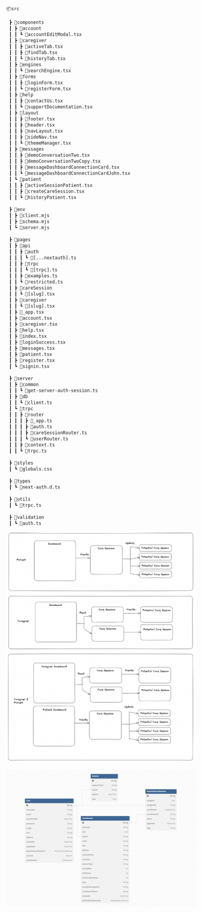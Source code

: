 
```
📦src

 ┣ 📂components
 ┃ ┣ 📂account
 ┃ ┃ ┗ 📜accountEditModal.tsx
 ┃ ┣ 📂caregiver
 ┃ ┃ ┣ 📜activeTab.tsx
 ┃ ┃ ┣ 📜findTab.tsx
 ┃ ┃ ┗ 📜historyTab.tsx
 ┃ ┣ 📂engines
 ┃ ┃ ┗ 📜searchEngine.tsx
 ┃ ┣ 📂forms
 ┃ ┃ ┣ 📜loginForm.tsx
 ┃ ┃ ┗ 📜registerForm.tsx
 ┃ ┣ 📂help
 ┃ ┃ ┣ 📜contactUs.tsx
 ┃ ┃ ┗ 📜supportDocumentation.tsx
 ┃ ┣ 📂layout
 ┃ ┃ ┣ 📜footer.tsx
 ┃ ┃ ┣ 📜header.tsx
 ┃ ┃ ┣ 📜navLayout.tsx
 ┃ ┃ ┣ 📜sideNav.tsx
 ┃ ┃ ┗ 📜themeManager.tsx
 ┃ ┣ 📂messages
 ┃ ┃ ┣ 📜demoConversationTwo.tsx
 ┃ ┃ ┣ 📜demoConversationTwoCopy.tsx
 ┃ ┃ ┣ 📜messageDashboardConnectionCard.tsx
 ┃ ┃ ┗ 📜messageDashboardConnectionCardJohn.tsx
 ┃ ┗ 📂patient
 ┃ ┃ ┣ 📜activeSessionPatient.tsx
 ┃ ┃ ┣ 📜createCareSession.tsx
 ┃ ┃ ┗ 📜historyPatient.tsx

 ┣ 📂env
 ┃ ┣ 📜client.mjs
 ┃ ┣ 📜schema.mjs
 ┃ ┗ 📜server.mjs

 ┣ 📂pages
 ┃ ┣ 📂api
 ┃ ┃ ┣ 📂auth
 ┃ ┃ ┃ ┗ 📜[...nextauth].ts
 ┃ ┃ ┣ 📂trpc
 ┃ ┃ ┃ ┗ 📜[trpc].ts
 ┃ ┃ ┣ 📜examples.ts
 ┃ ┃ ┗ 📜restricted.ts
 ┃ ┣ 📂careSession
 ┃ ┃ ┗ 📜[slug].tsx
 ┃ ┣ 📂caregiver
 ┃ ┃ ┗ 📜[slug].tsx
 ┃ ┣ 📜_app.tsx
 ┃ ┣ 📜account.tsx
 ┃ ┣ 📜caregiver.tsx
 ┃ ┣ 📜help.tsx
 ┃ ┣ 📜index.tsx
 ┃ ┣ 📜loginSuccess.tsx
 ┃ ┣ 📜messages.tsx
 ┃ ┣ 📜patient.tsx
 ┃ ┣ 📜register.tsx
 ┃ ┗ 📜signin.tsx

 ┣ 📂server
 ┃ ┣ 📂common
 ┃ ┃ ┗ 📜get-server-auth-session.ts
 ┃ ┣ 📂db
 ┃ ┃ ┗ 📜client.ts
 ┃ ┗ 📂trpc
 ┃ ┃ ┣ 📂router
 ┃ ┃ ┃ ┣ 📜_app.ts
 ┃ ┃ ┃ ┣ 📜auth.ts
 ┃ ┃ ┃ ┣ 📜careSessionRouter.ts
 ┃ ┃ ┃ ┗ 📜userRouter.ts
 ┃ ┃ ┣ 📜context.ts
 ┃ ┃ ┗ 📜trpc.ts

 ┣ 📂styles
 ┃ ┗ 📜globals.css

 ┣ 📂types
 ┃ ┗ 📜next-auth.d.ts

 ┣ 📂utils
 ┃ ┗ 📜trpc.ts
 
 ┣ 📂validation
 ┃ ┗ 📜auth.ts

 ```

![db Schema](https://github.com/samuelahmed/HouseCall-draft-2/blob/e8010a37549ac9f8478fc43acd678bae89547c16/prisma/dbImg/logicFlowFeb7_2023.png?raw=true "DB Schema")

![db Schema](https://github.com/samuelahmed/HouseCall-draft-2/blob/2f0593251bf01309be4efa881d28aa6292c9002c/prisma/dbImg/feb3_2023.png?raw=true "DB Schema")



